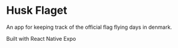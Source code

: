 # Husk Flaget

An app for keeping track of the official flag flying days in denmark.

Built with React Native Expo
